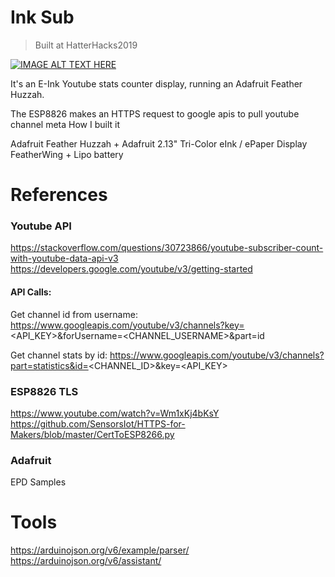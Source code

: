 # Ink Sub

> Built at HatterHacks2019

[![IMAGE ALT TEXT HERE](https://img.youtube.com/vi/jSxVXv6bG_E/0.jpg)](https://www.youtube.com/watch?v=jSxVXv6bG_E)

It's an E-Ink Youtube stats counter display, running an Adafruit Feather Huzzah.

The ESP8826 makes an HTTPS request to google apis to pull youtube channel meta
How I built it

Adafruit Feather Huzzah + Adafruit 2.13" Tri-Color eInk / ePaper Display FeatherWing + Lipo battery 

# References

### Youtube API
https://stackoverflow.com/questions/30723866/youtube-subscriber-count-with-youtube-data-api-v3
https://developers.google.com/youtube/v3/getting-started

#### API Calls:
Get channel id from username:
https://www.googleapis.com/youtube/v3/channels?key=<API_KEY>&forUsername=<CHANNEL_USERNAME>&part=id

Get channel stats by id:
https://www.googleapis.com/youtube/v3/channels?part=statistics&id=<CHANNEL_ID>&key=<API_KEY>


### ESP8826 TLS
https://www.youtube.com/watch?v=Wm1xKj4bKsY
https://github.com/SensorsIot/HTTPS-for-Makers/blob/master/CertToESP8266.py

### Adafruit

EPD Samples

# Tools

https://arduinojson.org/v6/example/parser/
https://arduinojson.org/v6/assistant/
